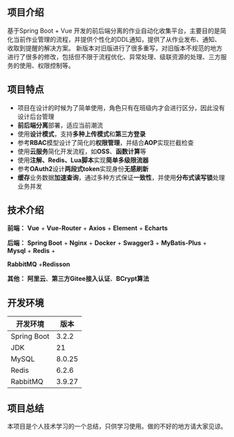 ## 项目介绍

<p>
    基于Spring Boot + Vue 开发的前后端分离的作业自动化收集平台，主要目的是简化当前作业管理的流程，并提供个性化的DDL通知，提供了从作业发布、通知、收取到提醒的解决方案。
新版本对旧版进行了很多重写，对旧版本不规范的地方进行了很多的修改，包括但不限于流程优化、异常处理、级联资源的处理、三方服务的使用、权限控制等。
</p>

## 项目特点

- 项目在设计的时候为了简单使用，角色只有在班级内才会进行区分，因此没有设计后台管理
- **前后端分离**部署，适应当前潮流
- 使用**设计模式**，支持**多种上传模式**和**第三方登录**
- 参考**RBAC**模型设计了简化的**权限管理**，并结合**AOP**实现拦截检查
- 使用**云服务**简化开发流程，如**OSS**、**函数计算**等
- 使用**注解、Redis、Lua脚本**实现**简单多级限流器**
- 参考**OAuth2**设计**两段式token**实现身份**无感刷新**
- **缓存**业务数据**加速查询**，通过多种方式保证**一致性**，并使用**分布式读写锁**处理业务并发

## 技术介绍

**前端：** **Vue** + **Vue-Router** + **Axios** + **Element** + **Echarts**

**后端：** **Spring Boot** + **Nginx** + **Docker** + **Swagger3** + **MyBatis-Plus** + **Mysql** + **Redis** +

**RabbitMQ** +**Redisson**

**其他：** **阿里云**、**第三方Gitee接入认证**、**BCrypt算法**

## 开发环境

| 开发环境        | 版本     |
|-------------|--------|
| Spring Boot | 3.2.2  |
| JDK         | 21     |
| MySQL       | 8.0.25 |
| Redis       | 6.2.6  |
| RabbitMQ    | 3.9.27 |

## 项目总结

本项目是个人技术学习的一个总结，只供学习使用。做的不好的地方请大家见谅。